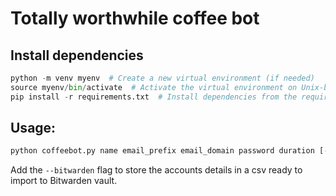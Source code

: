 # Totally worthwhile coffee bot

## Install dependencies
```python
python -m venv myenv  # Create a new virtual environment (if needed)
source myenv/bin/activate  # Activate the virtual environment on Unix-based systems
pip install -r requirements.txt  # Install dependencies from the requirements file
```

## Usage:
```python
python coffeebot.py name email_prefix email_domain password duration [--bitwarden]
```
Add the `--bitwarden` flag to store the accounts details in a csv ready to import to Bitwarden vault.